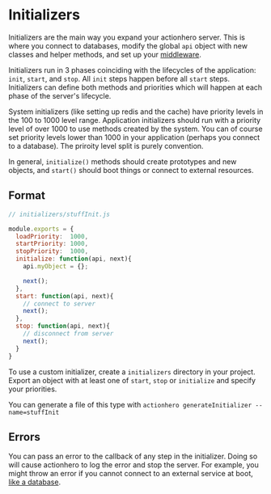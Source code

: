 # Initializers

Initializers are the main way you expand your actionhero server.  This is where you connect to databases, modify the global `api` object with new classes and helper methods, and set up your [middleware](docs#middleware).

Initializers run in 3 phases coinciding with the lifecycles of the application: `init`, `start`, and `stop`.  All `init` steps happen before all `start` steps.  Initializers can define both methods and priorities which will happen at each phase of the server's lifecycle.

System initializers (like setting up redis and the cache) have priority levels in the 100 to 1000 level range.  Application initializers should run with a priority level of over 1000 to use methods created by the system.  You can of course set priority levels lower than 1000 in your application (perhaps you connect to a database).  The priroity level split is purely convention.

In general, `initialize()` methods should create prototypes and new objects, and `start()` should boot things or connect to external resources.

## Format

```javascript
// initializers/stuffInit.js

module.exports = {
  loadPriority:  1000,
  startPriority: 1000,
  stopPriority:  1000,
  initialize: function(api, next){
    api.myObject = {};

    next();
  },
  start: function(api, next){
    // connect to server
    next();
  },
  stop: function(api, next){
    // disconnect from server
    next();
  }
}
```

To use a custom initializer, create a `initializers` directory in your project. Export an object with at least one of `start`, `stop` or `initialize` and specify your priorities.

You can generate a file of this type with `actionhero generateInitializer --name=stuffInit`

## Errors

You can pass an error to the callback of any step in the initializer.  Doing so will cause actionhero to log the error and stop the server.  For example, you might throw an error if you cannot connect to an external service at boot, [like a database](https://github.com/evantahler/ah-sequelize-plugin/blob/master/initializers/sequelize.js). 
